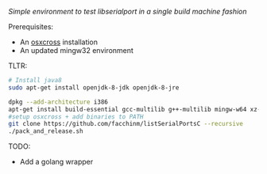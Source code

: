 _Simple environment to test libserialport in a single build machine fashion_

Prerequisites:
* An [osxcross](https://github.com/tpoechtrager/osxcross) installation
* An updated mingw32 environment

TLTR:
```bash
# Install java8
sudo apt-get install openjdk-8-jdk openjdk-8-jre

dpkg --add-architecture i386
apt-get install build-essential gcc-multilib g++-multilib mingw-w64 xz-utils libxml2-dev clang patch git gcc-4.8-arm-linux-gnueabihf g++-4.8-arm-linux-gnueabihf autoconf libtool linux-libc-dev:i386 gcc-arm-linux-gnueabihf zip
#setup osxcross + add binaries to PATH
git clone https://github.com/facchinm/listSerialPortsC --recursive
./pack_and_release.sh
```

TODO:
* Add a golang wrapper
